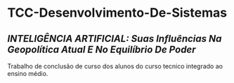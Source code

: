 # TCC-Desenvolvimento-De-Sistemas

## ***INTELIGÊNCIA ARTIFICIAL: Suas Influências Na Geopolítica Atual E No Equilíbrio De Poder***

Trabalho de conclusão de curso dos alunos do curso tecnico integrado ao ensino médio.
